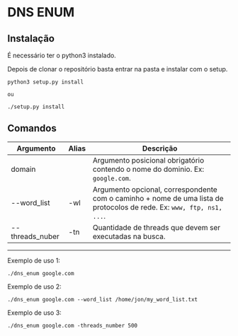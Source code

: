 # DNS ENUM

## Instalação

É necessário ter o python3 instalado.

Depois de clonar o repositório basta entrar na pasta e instalar com o setup.

    python3 setup.py install

    ou
    
    ./setup.py install

## Comandos

 Argumento | Alias | Descrição 
-----------|-------|------------
 domain    | | Argumento posicional obrigatório contendo o nome do dominio. Ex: `google.com`.
 --word_list | -wl | Argumento opcional, correspondente com o caminho + nome de uma lista de protocolos de rede. Ex: `www, ftp, ns1, ...`.
 --threads_nuber | -tn | Quantidade de threads que devem ser executadas na busca.

_________________

Exemplo de uso 1:
    
    ./dns_enum google.com

Exemplo de uso 2:

    ./dns_enum google.com --word_list /home/jon/my_word_list.txt

Exemplo de uso 3:

    ./dns_enum google.com -threads_number 500
